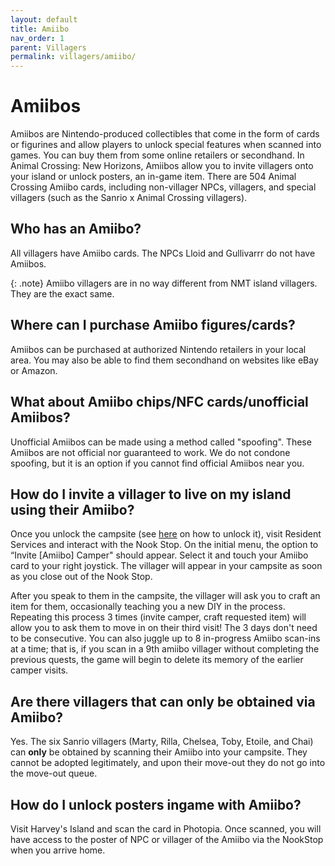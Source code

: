 ```yaml
---
layout: default
title: Amiibo
nav_order: 1
parent: Villagers
permalink: villagers/amiibo/
---
```


# Amiibos 
Amiibos <span class="icon-Amiibo"></span> are Nintendo-produced collectibles that come in the form of cards or figurines and allow players to unlock special features when scanned into games. You can buy them from some online retailers or secondhand. In Animal Crossing: New Horizons, Amiibos allow you to invite villagers onto your island or unlock posters, an in-game item. There are 504 Animal Crossing Amiibo cards, including non-villager NPCs, villagers, and special villagers (such as the Sanrio x Animal Crossing villagers). 

## Who has an Amiibo?
All villagers have Amiibo cards. The NPCs Lloid and Gullivarrr do not have Amiibos. 

{: .note}
Amiibo villagers are in no way different from NMT island villagers. They are the exact same.

## Where can I purchase Amiibo figures/cards?
Amiibos can be purchased at authorized Nintendo retailers in your local area. You may also be able to find them secondhand on websites like eBay or Amazon.

## What about Amiibo chips/NFC cards/unofficial Amiibos?
Unofficial Amiibos can be made using a method called "spoofing". These Amiibos are not official nor guaranteed to work. We do not condone spoofing, but it is an option if you cannot find official Amiibos near you.

## How do I invite a villager to live on my island using their Amiibo?
Once you unlock the campsite (see [here](/acnhfaq/unlocks#building-unlocks) on how to unlock it), visit Resident Services and interact with the Nook Stop. On the initial menu, the option to “Invite \[Amiibo\] Camper" should appear. Select it and touch your Amiibo card to your right joystick. The villager will appear in your campsite as soon as you close out of the Nook Stop. 

After you speak to them in the campsite, the villager will ask you to craft an item for them, occasionally teaching you a new DIY in the process. Repeating this process 3 times (invite camper, craft requested item) will allow you to ask them to move in on their third visit! The 3 days don't need to be consecutive. You can also juggle up to 8 in-progress Amiibo scan-ins at a time; that is, if you scan in a 9th amiibo villager without completing the previous quests, the game will begin to delete its memory of the earlier camper visits.

## Are there villagers that can only be obtained via Amiibo?
Yes. The six Sanrio villagers (Marty, Rilla, Chelsea, Toby, Etoile, and Chai) can **only** be obtained by scanning their Amiibo into your campsite. They cannot be adopted legitimately, and upon their move-out they do not go into the move-out queue. 

## How do I unlock posters ingame with Amiibo?
Visit Harvey's Island and scan the card in Photopia. Once scanned, you will have access to the poster of NPC or villager of the Amiibo via the NookStop when you arrive home.
